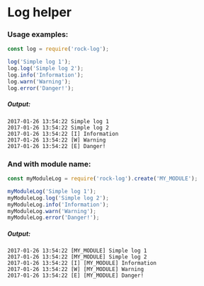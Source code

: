 # Log helper

### Usage examples:

```javascript
const log = require('rock-log');

log('Simple log 1');
log.log('Simple log 2');
log.info('Information');
log.warn('Warning');
log.error('Danger!');
```
##### Output:
```
2017-01-26 13:54:22 Simple log 1
2017-01-26 13:54:22 Simple log 2
2017-01-26 13:54:22 [I] Information
2017-01-26 13:54:22 [W] Warning
2017-01-26 13:54:22 [E] Danger!

```

### And with module name:

```javascript
const myModuleLog = require('rock-log').create('MY_MODULE');

myModuleLog('Simple log 1');
myModuleLog.log('Simple log 2');
myModuleLog.info('Information');
myModuleLog.warn('Warning');
myModuleLog.error('Danger!');
```

##### Output:
```
2017-01-26 13:54:22 [MY_MODULE] Simple log 1
2017-01-26 13:54:22 [MY_MODULE] Simple log 2
2017-01-26 13:54:22 [I] [MY_MODULE] Information
2017-01-26 13:54:22 [W] [MY_MODULE] Warning
2017-01-26 13:54:22 [E] [MY_MODULE] Danger!

```
